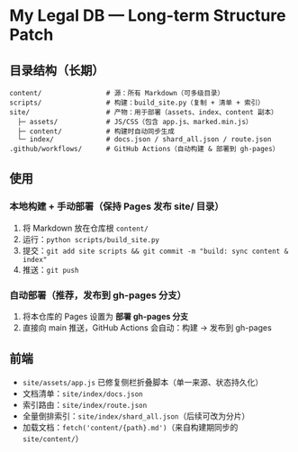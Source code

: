 # My Legal DB — Long-term Structure Patch

## 目录结构（长期）
```
content/                # 源：所有 Markdown（可多级目录）
scripts/                # 构建：build_site.py（复制 + 清单 + 索引）
site/                   # 产物：用于部署（assets、index、content 副本）
  ├─ assets/            # JS/CSS（包含 app.js、marked.min.js）
  ├─ content/           # 构建时自动同步生成
  └─ index/             # docs.json / shard_all.json / route.json
.github/workflows/      # GitHub Actions（自动构建 & 部署到 gh-pages）
```

## 使用
### 本地构建 + 手动部署（保持 Pages 发布 site/ 目录）
1. 将 Markdown 放在仓库根 `content/`
2. 运行：`python scripts/build_site.py`
3. 提交：`git add site scripts && git commit -m "build: sync content & index"`
4. 推送：`git push`

### 自动部署（推荐，发布到 gh-pages 分支）
1. 将本仓库的 Pages 设置为 **部署 gh-pages 分支**
2. 直接向 main 推送，GitHub Actions 会自动：构建 → 发布到 gh-pages

## 前端
- `site/assets/app.js` 已修复侧栏折叠脚本（单一来源、状态持久化）
- 文档清单：`site/index/docs.json`
- 索引路由：`site/index/route.json`
- 全量倒排索引：`site/index/shard_all.json`（后续可改为分片）
- 加载文档：`fetch('content/{path}.md')`（来自构建期同步的 `site/content/`）
